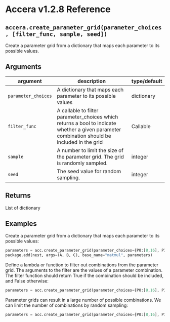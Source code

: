 [//]: # (Project: Accera)
[//]: # (Version: v1.2.8)

# Accera v1.2.8 Reference

## `accera.create_parameter_grid(parameter_choices, [filter_func, sample, seed])`
Create a parameter grid from a dictionary that maps each parameter to its possible values.

## Arguments

argument | description | type/default
--- | --- | ---
`parameter_choices` | A dictionary that maps each parameter to its possible values | dictionary
`filter_func` | A callable to filter parameter_choices which returns a bool to indicate whether a given parameter combination should be included in the grid | Callable
`sample` | A number to limit the size of the parameter grid. The grid is randomly sampled. | integer
`seed` | The seed value for random sampling.  | integer

## Returns
List of dictionary

## Examples

Create a parameter grid from a dictionary that maps each parameter to its possible values:

```python
parameters = acc.create_parameter_grid(parameter_choices={P0:[8,16], P1:[16,32], P2:[16], P3:[1.0,2.0]})
package.add(nest, args=(A, B, C), base_name="matmul", parameters)
```

Define a lambda or function to filter out combinations from the parameter grid. The arguments to the filter are the values of a parameter combination. The filter function should return True if the combination should be included, and False otherwise:

```python
parameters = acc.create_parameter_grid(parameter_choices={P0:[8,16], P1:[16,32], P2:[16], P3:[1.0,2.0]}, filter_func=lambda p0, p1, p2, p3: p2 < p1 and 4 * (p0 * p3 + p1 * p2 + p1 * p3 + p2 * p3) / 1024 < 256)
```

Parameter grids can result in a large number of possible combinations. We can limit the number of combinations by random sampling:

```python
parameters = acc.create_parameter_grid(parameter_choices={P0:[8,16], P1:[16,32], P2:[16], P3:[1.0,2.0]}, sample=5)
```

<div style="page-break-after: always;"></div>


